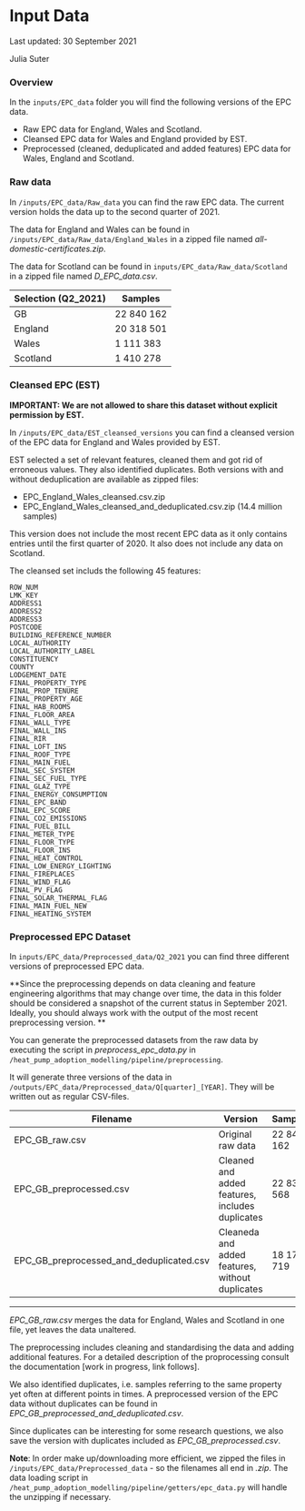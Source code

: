 # Input Data

Last updated: 30 September 2021

Julia Suter

### Overview

In the `inputs/EPC_data` folder you will find the following versions of the EPC data.

- Raw EPC data for England, Wales and Scotland.
- Cleansed EPC data for Wales and England provided by EST.
- Preprocessed (cleaned, deduplicated and added features) EPC data for Wales, England and Scotland.

### Raw data

In `/inputs/EPC_data/Raw_data` you can find the raw EPC data. The current version holds the data up to the second quarter of 2021.

The data for England and Wales can be found in `/inputs/EPC_data/Raw_data/England_Wales` in a zipped file named _all-domestic-certificates.zip_.

The data for Scotland can be found in `inputs/EPC_data/Raw_data/Scotland` in a zipped file named _D_EPC_data.csv_.

| Selection (Q2_2021) | Samples    |
| ------------------- | ---------- |
| GB                  | 22 840 162 |
| England             | 20 318 501 |
| Wales               | 1 111 383  |
| Scotland            | 1 410 278  |

### Cleansed EPC (EST)

**IMPORTANT: We are not allowed to share this dataset without explicit permission by EST.**

In `/inputs/EPC_data/EST_cleansed_versions` you can find a cleansed version of the EPC data for England and Wales provided by EST.

EST selected a set of relevant features, cleaned them and got rid of erroneous values. They also identified duplicates. Both versions with and without deduplication are available as zipped files:

- EPC_England_Wales_cleansed.csv.zip
- EPC_England_Wales_cleansed_and_deduplicated.csv.zip (14.4 million samples)

This version does not include the most recent EPC data as it only contains entries until the first quarter of 2020. It also does not include any data on Scotland.

The cleansed set includs the following 45 features:

```
ROW_NUM
LMK_KEY
ADDRESS1
ADDRESS2
ADDRESS3
POSTCODE
BUILDING_REFERENCE_NUMBER
LOCAL_AUTHORITY
LOCAL_AUTHORITY_LABEL
CONSTITUENCY
COUNTY
LODGEMENT_DATE
FINAL_PROPERTY_TYPE
FINAL_PROP_TENURE
FINAL_PROPERTY_AGE
FINAL_HAB_ROOMS
FINAL_FLOOR_AREA
FINAL_WALL_TYPE
FINAL_WALL_INS
FINAL_RIR
FINAL_LOFT_INS
FINAL_ROOF_TYPE
FINAL_MAIN_FUEL
FINAL_SEC_SYSTEM
FINAL_SEC_FUEL_TYPE
FINAL_GLAZ_TYPE
FINAL_ENERGY_CONSUMPTION
FINAL_EPC_BAND
FINAL_EPC_SCORE
FINAL_CO2_EMISSIONS
FINAL_FUEL_BILL
FINAL_METER_TYPE
FINAL_FLOOR_TYPE
FINAL_FLOOR_INS
FINAL_HEAT_CONTROL
FINAL_LOW_ENERGY_LIGHTING
FINAL_FIREPLACES
FINAL_WIND_FLAG
FINAL_PV_FLAG
FINAL_SOLAR_THERMAL_FLAG
FINAL_MAIN_FUEL_NEW
FINAL_HEATING_SYSTEM
```

### Preprocessed EPC Dataset

In `inputs/EPC_data/Preprocessed_data/Q2_2021` you can find three different versions of preprocessed EPC data.

**Since the preprocessing depends on data cleaning and feature engineering algorithms that may change over time, the data in this folder should be considered a snapshot of the current status in September 2021. Ideally, you should always work with the output of the most recent preprocessing version. **

You can generate the preprocessed datasets from the raw data by executing the script in _preprocess_epc_data.py_ in `/heat_pump_adoption_modelling/pipeline/preprocessing`.

It will generate three versions of the data in `/outputs/EPC_data/Preprocessed_data/Q[quarter]_[YEAR]`. They will be written out as regular CSV-files.

| Filename                                 | Version                                         | Samples    |
| ---------------------------------------- | ----------------------------------------------- | ---------- |
| EPC_GB_raw.csv                           | Original raw data                               | 22 840 162 |
| EPC_GB_preprocessed.csv                  | Cleaned and added features, includes duplicates | 22 839 568 |
| EPC_GB_preprocessed_and_deduplicated.csv | Cleaneda and added features, without duplicates | 18 179 719 |

---

_EPC_GB_raw.csv_ merges the data for England, Wales and Scotland in one file, yet leaves the data unaltered.

The preprocessing includes cleaning and standardising the data and adding additional features. For a detailed description of the proprocessing consult the documentation [work in progress, link follows].

We also identified duplicates, i.e. samples referring to the same property yet often at different points in times. A preprocessed version of the EPC data without duplicates can be found in _EPC_GB_preprocessed_and_deduplicated.csv_.

Since duplicates can be interesting for some research questions, we also save the version with duplicates included as _EPC_GB_preprocessed.csv_.

**Note**: In order make up/downloading more efficient, we zipped the files in `/inputs/EPC_data/Preprocessed_data` - so the filenames all end in _.zip_. The data loading script in `/heat_pump_adoption_modelling/pipeline/getters/epc_data.py` will handle the unzipping if necessary.

